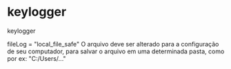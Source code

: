 # keylogger
keylogger


fileLog = "local_file_safe"
O arquivo deve ser alterado para a configuração de seu computador, para salvar o arquivo em uma determinada pasta, como por ex: "C:/Users/..."
